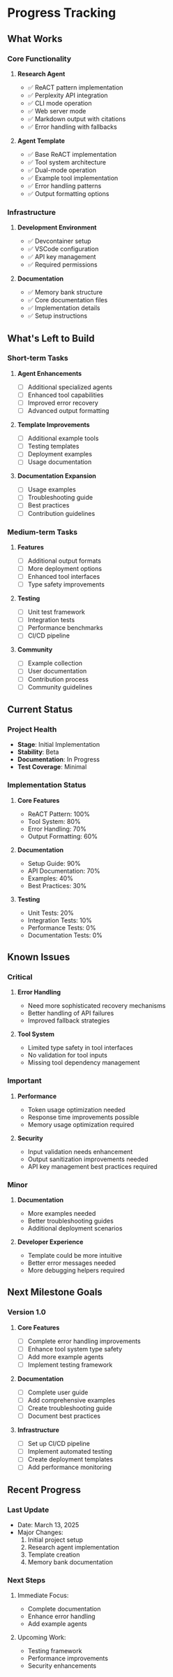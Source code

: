 # Progress Tracking

## What Works

### Core Functionality

1. **Research Agent**

   - ✅ ReACT pattern implementation
   - ✅ Perplexity API integration
   - ✅ CLI mode operation
   - ✅ Web server mode
   - ✅ Markdown output with citations
   - ✅ Error handling with fallbacks

2. **Agent Template**
   - ✅ Base ReACT implementation
   - ✅ Tool system architecture
   - ✅ Dual-mode operation
   - ✅ Example tool implementation
   - ✅ Error handling patterns
   - ✅ Output formatting options

### Infrastructure

1. **Development Environment**

   - ✅ Devcontainer setup
   - ✅ VSCode configuration
   - ✅ API key management
   - ✅ Required permissions

2. **Documentation**
   - ✅ Memory bank structure
   - ✅ Core documentation files
   - ✅ Implementation details
   - ✅ Setup instructions

## What's Left to Build

### Short-term Tasks

1. **Agent Enhancements**

   - [ ] Additional specialized agents
   - [ ] Enhanced tool capabilities
   - [ ] Improved error recovery
   - [ ] Advanced output formatting

2. **Template Improvements**

   - [ ] Additional example tools
   - [ ] Testing templates
   - [ ] Deployment examples
   - [ ] Usage documentation

3. **Documentation Expansion**
   - [ ] Usage examples
   - [ ] Troubleshooting guide
   - [ ] Best practices
   - [ ] Contribution guidelines

### Medium-term Tasks

1. **Features**

   - [ ] Additional output formats
   - [ ] More deployment options
   - [ ] Enhanced tool interfaces
   - [ ] Type safety improvements

2. **Testing**

   - [ ] Unit test framework
   - [ ] Integration tests
   - [ ] Performance benchmarks
   - [ ] CI/CD pipeline

3. **Community**
   - [ ] Example collection
   - [ ] User documentation
   - [ ] Contribution process
   - [ ] Community guidelines

## Current Status

### Project Health

- **Stage**: Initial Implementation
- **Stability**: Beta
- **Documentation**: In Progress
- **Test Coverage**: Minimal

### Implementation Status

1. **Core Features**

   - ReACT Pattern: 100%
   - Tool System: 80%
   - Error Handling: 70%
   - Output Formatting: 60%

2. **Documentation**

   - Setup Guide: 90%
   - API Documentation: 70%
   - Examples: 40%
   - Best Practices: 30%

3. **Testing**
   - Unit Tests: 20%
   - Integration Tests: 10%
   - Performance Tests: 0%
   - Documentation Tests: 0%

## Known Issues

### Critical

1. **Error Handling**

   - Need more sophisticated recovery mechanisms
   - Better handling of API failures
   - Improved fallback strategies

2. **Tool System**
   - Limited type safety in tool interfaces
   - No validation for tool inputs
   - Missing tool dependency management

### Important

1. **Performance**

   - Token usage optimization needed
   - Response time improvements possible
   - Memory usage optimization required

2. **Security**
   - Input validation needs enhancement
   - Output sanitization improvements needed
   - API key management best practices required

### Minor

1. **Documentation**

   - More examples needed
   - Better troubleshooting guides
   - Additional deployment scenarios

2. **Developer Experience**
   - Template could be more intuitive
   - Better error messages needed
   - More debugging helpers required

## Next Milestone Goals

### Version 1.0

1. **Core Features**

   - [ ] Complete error handling improvements
   - [ ] Enhance tool system type safety
   - [ ] Add more example agents
   - [ ] Implement testing framework

2. **Documentation**

   - [ ] Complete user guide
   - [ ] Add comprehensive examples
   - [ ] Create troubleshooting guide
   - [ ] Document best practices

3. **Infrastructure**
   - [ ] Set up CI/CD pipeline
   - [ ] Implement automated testing
   - [ ] Create deployment templates
   - [ ] Add performance monitoring

## Recent Progress

### Last Update

- Date: March 13, 2025
- Major Changes:
  1. Initial project setup
  2. Research agent implementation
  3. Template creation
  4. Memory bank documentation

### Next Steps

1. Immediate Focus:

   - Complete documentation
   - Enhance error handling
   - Add example agents

2. Upcoming Work:
   - Testing framework
   - Performance improvements
   - Security enhancements

